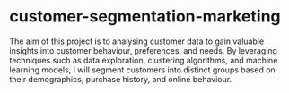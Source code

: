 # customer-segmentation-marketing
The aim of this project is to analysing customer data to gain valuable insights into customer behaviour, preferences, and needs. By leveraging techniques such as data exploration, clustering algorithms, and machine learning models, I will segment customers into distinct groups based on their demographics, purchase history, and online behaviour.

